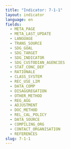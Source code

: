 ```yaml
---
title: "Indicator: 7-1-1"
layout: indicator
language: en
fields:
  - META_PAGE
  - META_LAST_UPDATE
  - LANGUAGE
  - TRANS_SOURCE
  - SDG_GOAL
  - SDG_TARGET
  - SDG_INDICATOR
  - SDG_CUSTODIAN_AGENCIES
  - STAT_CONC_DEF
  - RATIONALE
  - CLASS_SYSTEM
  - REC_USE_LIM
  - DATA_COMP
  - DISAGGREGATION
  - OTHER_METHOD
  - REG_AGG
  - ADJUSTMENT
  - DOC_METHOD
  - REL_CAL_POLICY
  - DATA_SOURCE
  - COMPILING_ORG
  - CONTACT_ORGANISATION
  - REFERENCES
slug: 7-1-1
---
```

